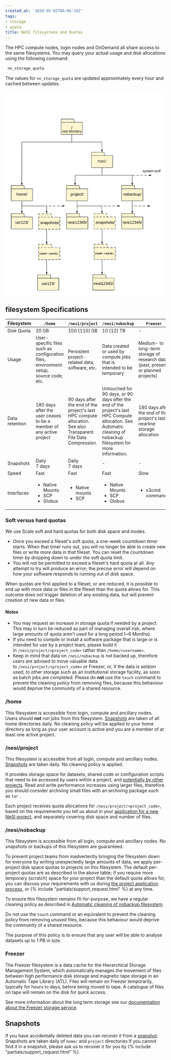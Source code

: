 ```yaml
---
created_at: '2018-05-02T04:06:16Z'
tags:
- storage
- quota
title: NeSI filesystems and Quotas
---
```


The HPC compute nodes, login nodes and OnDemand all share access to the same filesystems.
You may query your actual usage and disk allocations using the following
command:

```sh
 nn_storage_quota
```

The values for `nn_storage_quota` are updated approximately every hour
and cached between updates.

![neSI\_filetree.svg](../../assets/images/NeSI_File_Systems_and_Quotas.png)

## filesystem Specifications

| Filesystem     | `/home`                                                                                | `/nesi/project`                                                                                                  | `/nesi/nobackup` | `Freezer`        |
| -------------- | ------------------------------------------------------------------------------------- | --------------------------------------------------------------------------------------------------------------- | --------------------------------------------------------------------------------------------------------------------------------------------------------------------------------------------------------------------------------------------------------------------------------- | ------------------------------------------------------------------------------------------------------- |
| Disk Quota     | 20 GB                                                                                 | 100 [110] GB                                                                                                    | 10 [12] TB | -                                                                                                       |
| Usage  | User-specific files such as configuration files, environment setup, source code, etc. | Persistent project-related data, software, etc. | Data created or used by compute jobs that is intended to be temporary | Medium- to long-term storage of research data, (past, present or planned projects) |
| Data retention | 180 days after the user ceases to be a member of any active project                   | 90 days after the end of the project's last HPC compute allocation. See also Transparent File Data Compression. | Untouched for 90 days, or 90 days after the end of the project's last HPC Compute allocation. See Automatic cleaning of nobackup filesystem for more information.  | 180 days after the end of the project's last nearline storage allocation |
| Snapshots      | Daily<br>7 days                                                               | Daily<br>7 days                                                                                        | - | - |
| Speed          | Fast | Fast | Fast | Slow |
| Interfaces     | <ul><li>Native Mounts</li><li>SCP</li><li>Globus</li><ul> | <ul><li>Native mounts</li><li>SCP</li></ul> | <ul><li>Native Mounts</li><li>SCP</li><li>Globus</li> |<ul><li>s3cmd commands</li></ul> |

### **Soft versus hard quotas**

We use Scale soft and hard quotas for both disk space and inodes.

- Once you exceed a fileset's soft quota, a one-week countdown timer
    starts. When that timer runs out, you will no longer be able to
    create new files or write more data in that fileset. You can reset
    the countdown timer by dropping down to under the soft quota limit.
- You will not be permitted to exceed a fileset's hard quota at all.
    Any attempt to try will produce an error; the precise error will
    depend on how your software responds to running out of disk space.

When quotas are first applied to a fileset, or are reduced, it is
possible to end up with more data or files in the fileset than the quota
allows for. This outcome does not trigger deletion of any existing data,
but will prevent creation of new data or files.

#### Notes

- You may request an increase in storage quota if needed by
    a project. This may in turn be reduced as part of managing overall
    risk, where large amounts of quota aren't used for a long period (~6
    Months).
- If you need to compile or install a software package that is large
    or is intended for use by a project team, please build it
    in `/nesi/project/<project_code>` rather than `/home/<username>`.
- Keep in mind that data on `/nesi/nobackup` is not backed up,
    therefore users are advised to move valuable data
    to `/nesi/project/<project_code>` or Freezer, or, if the data is seldom used,
    to other storage such as an institutional storage facility, as soon
    as batch jobs are completed. Please do **not** use the `touch`
    command to prevent the cleaning policy from removing files, because
    this behaviour would deprive the community of a shared resource.

### /home

This filesystem is accessible from login, compute and ancillary nodes.
Users should **not** run jobs from this filesystem. [Snapshots](../Data_Recovery/File_Recovery.md) are taken of all home directories
daily.
No cleaning policy will be applied to your home directory as long as
your user account is active and you are a member of at least one
active project.

### /nesi/project

This filesystem is accessible from all login, compute and ancillary
nodes. [Snapshots](../Data_Recovery/File_Recovery.md) are taken daily. No
cleaning policy is applied.

It provides storage space for datasets, shared code or configuration
scripts that need to be accessed by users within a project, and
[potentially by other projects](../File_Systems_and_Quotas/File_permissions_and_groups.md).
Read and write performance increases using larger files, therefore you should
consider archiving small files with an archiving package such as `tar` .

Each project receives quota allocations for
`/nesi/project/<project_code>`, based on the requirements you tell us
about in your [application for a new NeSI
project](https://my.nesi.org.nz/html/request_project), and separately
covering disk space and number of files.

### /nesi/nobackup

This filesystem is accessible from all login, compute and ancillary
nodes. No snapshots or backups of this filesystem are guaranteed.

To prevent project teams from inadvertently bringing the filesystem
down for everyone by writing unexpectedly large amounts of data, we
apply per-project disk space quotas to projects on this
filesystem. The default per-project quotas are as described in the
above table; if you require more temporary (scratch) space for your
project than the default quota allows for, you can discuss your
requirements with us during [the project application process](../../General/NeSI_Policies/How_we_review_applications.md),
or {% include "partials/support_request.html" %} at any time.

To ensure this filesystem remains fit-for-purpose, we have a regular
cleaning policy as described in
[Automatic cleaning of nobackup filesystem](../../Storage/File_Systems_and_Quotas/Automatic_cleaning_of_nobackup_file_system.md).

Do not use the `touch` command or an equivalent to prevent the cleaning
policy from removing unused files, because this behaviour would deprive
the community of a shared resource.

The purpose of this policy is to ensure that any user will be able to
analyse datasets up to 1 PB in size.

### Freezer

The Freezer filesystem is a data cache for the Hierarchical
Storage Management System, which automatically manages the movement of
files between high performance disk storage and magnetic tape storage in
an Automatic Tape Library (ATL). Files will remain on Freezer
temporarily, typically for hours to days, before being moved to tape. A
catalogue of files on tape will remain on the disk for quick access.

See more information about the long term storage see our [documentation about the Freezer storage service](../../Storage/Long_Term_Storage/Freezer_long_term_storage.md).

## Snapshots

If you have accidentally deleted data you can recover it from
a [snapshot](../Data_Recovery/File_Recovery.md).
Snapshots are taken daily of `home/` and `project` directories If you
cannot find it in a snapshot, please ask us to recover it for you by
{% include "partials/support_request.html" %}
